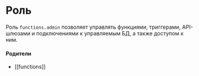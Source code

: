# Роль

Роль `functions.admin` позволяет управлять функциями, триггерами, API-шлюзами и подключениями к управляемым БД, а также доступом к ним.


#### Родители

- [[functions]]
